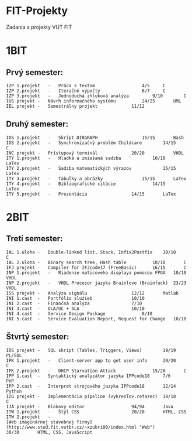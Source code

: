 # FIT-Projekty
Zadania a projekty VUT FIT

# 1BIT
Prvý semester:
-------------------------------------------------------------------------------------------------------
	IZP 1.projekt	-	Práca s textom					4/5		C
	IZP 2.projekt	-	Iteračné výpočty				6/7		C
	IZP 3.projekt	-	Jednoduchá zhluková analýza			9/10		C
	IUS projekt	- 	Návrh informačného systému			24/25		UML
	IEL projekt	-	Semestrálny projekt				11/12             
	
Druhý semester:	
-------------------------------------------------------------------------------------------------------
	IOS 1.projekt	-	Skript DIRGRAPH					15/15		Bash 
	IOS 2.projekt	-	Synchronizačný problém Childcare		14/15           C
	INC projekt	-	Prístupový terminál				20/20           VHDL
	ITY 1.projekt	-	Hladká a zmiešaná sadzba			10/10           LaTex
	ITY 2.projekt	-	Sadzba matematických výrazov			15/15		LaTex
	ITY 3.projekt	-	Tabuľky a obrázky				15/15		LaTex
	ITY 4.projekt	-	Bibliografické citácie				14/15		LaTex
	ITY 5.projekt	-	Prezentácia					14/15		LaTex

# 2BIT
Tretí semester:
-------------------------------------------------------------------------------------------------------	
	IAL 1.uloha	-	Double-linked list, Stack, Infix2Postfix	10/10		C
	IAL 2.uloha	-	Binary search tree, Hash table			10/10		C
	IFJ projekt	-	Compiler for IFJcode17 (FreeBasic)		16/15		C
	INP 1.projekt	-	Riadenie maticoveho displaya pomocou FPGA	10/10		VHDL
	INP 2.projekt	-	VHDL Procesor jazyka Brainlove (Brainfuck)	23/23		VHDL
	ISS projekt	-	Analýza signálu					12/12		Matlab
	INI 1.cast	-	Portfólio sluźieb				10/10
	INI 2.cast	-	Finančná analýza				7/10
	INI 3.cast	-	OLA/UC + SLA					10/10
	INI 4.cast	-	Service Design Package				8/10
	INI 5.cast	-	Service Evaluation Report, Request for Change	10/10
	
Štvrtý semester:
-------------------------------------------------------------------------------------------------------	
	IDS projekt	-	SQL skript (Tables, Triggers, Views)		19/19		PL/SQL
	IPK 1.projekt	-	Client-server app to get user info		20/20		C
	IPK 2.projekt	-	DHCP Starvation Attack				15/20		C
	IPP 1.cast	-	Syntaktický analyzátor jazyka IPPcode18		7/6		PHP
	IPP 2.cast	-	Interpret strojového jazyka IPPcode18		12/14		Python
	IZG projekt	-	Implementácia pipeline (vykresľov.reťazec)	18/18		C
	IJA projekt	-	Blokový editor					94/94		Java
	ITW 1.projekt	-	Štýl CSS					20/20		HTML, CSS
	ITW 2.projekt	-	
	[Web imaginárnej stavebnej firmy](http://www.stud.fit.vutbr.cz/~xzubri00/index.html "Web") 					
	30/30		HTML, CSS, JavaScript
	
	
	
